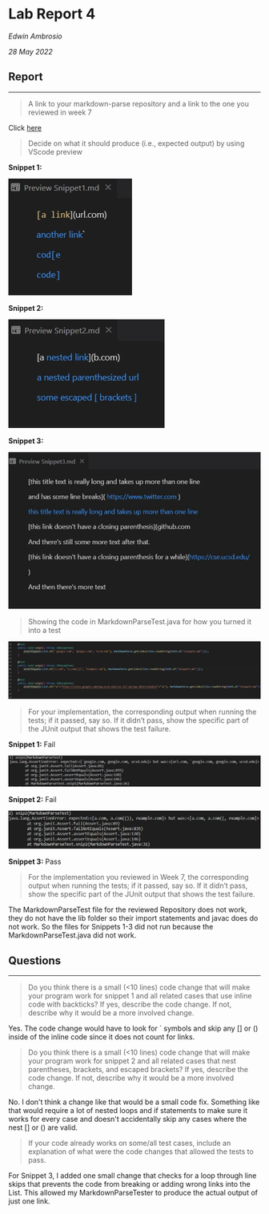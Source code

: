 # Lab Report 4

*Edwin Ambrosio*

*28 May 2022*

## Report
***
> A link to your markdown-parse repository and a link to the one you reviewed in week 7

Click [here](https://github.com/mikayladalton2/markdown-parser)


> Decide on what it should produce (i.e., expected output) by using VScode preview

**Snippet 1:**

![Snip1](Snip1Preview.jpg)

**Snippet 2:**

![Snip2](Snip2Preview.jpg)

**Snippet 3:**

![Snip3](Snip3Preview.jpg)

> Showing the code in MarkdownParseTest.java for how you turned it into a test

![MarkTest](MarkTest.jpg)

> For your implementation, the corresponding output when running the tests; if it passed, say so. If it didn’t pass, show the specific part of the JUnit output that shows the test failure.

**Snippet 1:** Fail

![1actual](snip1actual.jpg)

**Snippet 2:** Fail

![2actual](snip2actual.jpg)

**Snippet 3:** Pass

> For the implementation you reviewed in Week 7, the corresponding output when running the tests; if it passed, say so. If it didn’t pass, show the specific part of the JUnit output that shows the test failure.

The MarkdownParseTest file for the reviewed Repository does not work, they do not have the lib folder so their import statements and javac does do not work. So the files for Snippets 1-3 did not run because the MarkdownParseTest.java did not work.

## Questions
***

> Do you think there is a small (<10 lines) code change that will make your program work for snippet 1 and all related cases that use inline code with backticks? If yes, describe the code change. If not, describe why it would be a more involved change.

Yes. The code change would have to look for ` symbols and skip any [] or () inside of the inline code since it does not count for links.

> Do you think there is a small (<10 lines) code change that will make your program work for snippet 2 and all related cases that nest parentheses, brackets, and escaped brackets? If yes, describe the code change. If not, describe why it would be a more involved change.

No. I don't think a change like that would be a small code fix. Something like that would require a lot of nested loops and if statements to make sure it works for every case and doesn't accidentally skip any cases where the nest [] or () are valid.

>If your code already works on some/all test cases, include an explanation of what were the code changes that allowed the tests to pass.

For Snippet 3, I added one small change that checks for a loop through line skips that prevents the code from breaking or adding wrong links into the List. This allowed my MarkdownParseTester to produce the actual output of just one link.